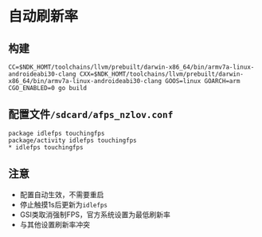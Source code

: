 # 自动刷新率
 
## 构建
```
CC=$NDK_HOMT/toolchains/llvm/prebuilt/darwin-x86_64/bin/armv7a-linux-androideabi30-clang CXX=$NDK_HOMT/toolchains/llvm/prebuilt/darwin-x86_64/bin/armv7a-linux-androideabi30-clang GOOS=linux GOARCH=arm CGO_ENABLED=0 go build
```

## 配置文件`/sdcard/afps_nzlov.conf`
```
package idlefps touchingfps
package/activity idlefps touchingfps
* idlefps touchingfps
```

## 注意
* 配置自动生效，不需要重启
* 停止触摸1s后更新为`idlefps`
* GSI类取消强制FPS，官方系统设置为最低刷新率
* 与其他设置刷新率冲突
